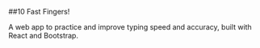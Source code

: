 ##10 Fast Fingers!

A web app to practice and improve typing speed and accuracy, built with React and Bootstrap.

